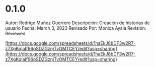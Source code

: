 # 0.1.0

Autor: Rodrigo Muñoz Guerrero
Descripción: Creación de historias de usuario
Fecha: March 3, 2023
Revisado Por: Monica Ayala
Revisión: Reviewed

[https://docs.google.com/spreadsheets/d/1haEkJ8bDF3w2R7-z7XgKqIaIf96pSDZGznjTvOMTCEY/edit?usp=sharing](https://docs.google.com/spreadsheets/d/1haEkJ8bDF3w2R7-z7XgKqIaIf96pSDZGznjTvOMTCEY/edit?usp=sharing)